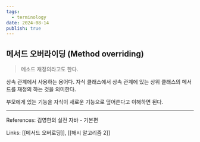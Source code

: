 ```yaml
---
tags:
  - terminology
date: 2024-08-14
publish: true
---
```


## 메서드 오버라이딩 (Method overriding)

> 메소드 재정의라고도 한다.

상속 관계에서 사용하는 용어다. 자식 클래스에서 상속 관계에 있는 상위 클래스의 메서드를 재정의 하는 것을 의미한다.

부모에게 있는 기능을 자식이 새로운 기능으로 덮어쓴다고 이해하면 된다.

---

References: 김영한의 실전 자바 - 기본편

Links: [[메서드 오버로딩]], [[해시 알고리즘 2]]
